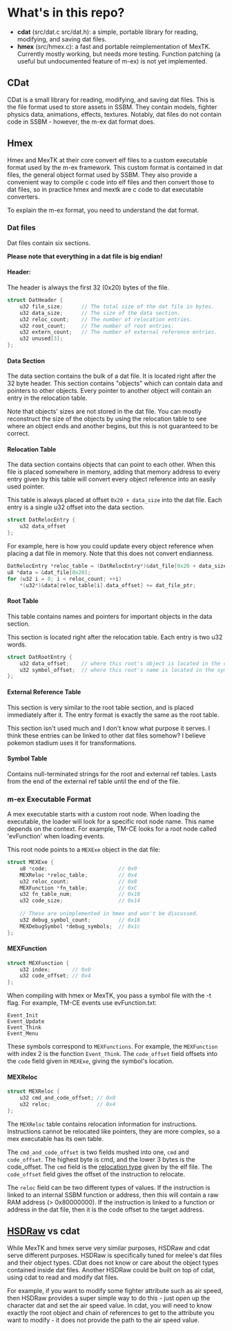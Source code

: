 # What's in this repo?

- **cdat** (src/dat.c src/dat.h): a simple, portable library for reading, modifying, and saving dat files.
- **hmex** (src/hmex.c): a fast and portable reimplementation of MexTK.
Currently mostly working, but needs more testing.
Function patching (a useful but undocumented feature of m-ex) is not yet implemented.



## CDat

CDat is a small library for reading, modifying, and saving dat files.
This is the file format used to store assets in SSBM.
They contain models, fighter physics data, animations, effects, textures.
Notably, dat files do not contain code in SSBM - however, the m-ex dat format does.



## Hmex

Hmex and MexTK at their core convert elf files to a custom executable format used by the m-ex framework.
This custom format is contained in dat files, the general object format used by SSBM.
They also provide a convenient way to compile c code into elf files and then convert those to dat files,
so in practice hmex and mextk are c code to dat executable converters.

To explain the m-ex format, you need to understand the dat format.


### Dat files
Dat files contain six sections.

**Please note that everything in a dat file is big endian!**

#### **Header**:
The header is always the first 32 (0x20) bytes of the file.

```c
struct DatHeader {
    u32 file_size;      // The total size of the dat file in bytes.
    u32 data_size;      // The size of the data section.
    u32 reloc_count;    // The number of relocation entries.
    u32 root_count;     // The number of root entries.
    u32 extern_count;   // The number of external reference entries.
    u32 unused[3];
};
```

#### **Data Section**
The data section contains the bulk of a dat file.
It is located right after the 32 byte header.
This section contains "objects" which can contain data and pointers to other objects.
Every pointer to another object will contain an entry in the relocation table.

Note that objects' sizes are not stored in the dat file.
You can mostly reconstruct the size of the objects by using the relocation
table to see where an object ends and another begins, but this is not guaranteed
to be correct.

#### **Relocation Table**
The data section contains objects that can point to each other.
When this file is placed somewhere in memory,
adding that memory address to every entry given by this table will
convert every object reference into an easily used pointer.

This table is always placed at offset `0x20 + data_size` into the dat file.
Each entry is a single u32 offset into the data section.

```c
struct DatRelocEntry {
    u32 data_offset
};
```

For example, here is how you could update every object reference when placing a dat file in memory.
Note that this does not convert endianness.
```c
DatRelocEntry *reloc_table = (DatRelocEntry*)&dat_file[0x20 + data_size];
u8 *data = &dat_file[0x20];
for (u32 i = 0; i < reloc_count; ++i)
    *(u32*)&data[reloc_table[i].data_offset] += dat_file_ptr;
```

#### **Root Table**
This table contains names and pointers for important objects in the data section.

This section is located right after the relocation table.
Each entry is two u32 words.

```c
struct DatRootEntry {
    u32 data_offset;    // where this root's object is located in the data section.
    u32 symbol_offset;  // where this root's name is located in the symbol table section.
};
```

#### **External Reference Table**
This section is very similar to the root table section,
and is placed immediately after it.
The entry format is exactly the same as the root table.

This section isn't used much and I don't know what purpose it serves.
I think these entries can be linked to other dat files somehow?
I believe pokemon stadium uses it for transformations.

#### **Symbol Table**
Contains null-terminated strings for the root and external ref tables.
Lasts from the end of the external ref table until the end of the file.


### m-ex Executable Format

A mex executable starts with a custom root node.
When loading the executable, the loader will look for a specific root node name.
This name depends on the context.
For example, TM-CE looks for a root node called 'evFunction' when loading events.

This root node points to a `MEXExe` object in the dat file: 
```c
struct MEXExe {
    u8 *code;                       // 0x0
    MEXReloc *reloc_table;          // 0x4    
    u32 reloc_count;                // 0x8
    MEXFunction *fn_table;          // 0xC
    u32 fn_table_num;               // 0x10
    u32 code_size;                  // 0x14
    
    // These are unimplemented in hmex and won't be discussed.
    u32 debug_symbol_count;         // 0x18
    MEXDebugSymbol *debug_symbols;  // 0x1c
};
```

#### MEXFunction

```c
struct MEXFunction {
    u32 index;       // 0x0
    u32 code_offset; // 0x4
};
```

When compiling with hmex or MexTK, you pass a symbol file with the -t flag.
For example, TM-CE events use evFunction.txt:
```
Event_Init
Event_Update
Event_Think
Event_Menu
```

These symbols correspond to `MEXFunctions`.
For example, the `MEXFunction` with index 2 is the function `Event_Think`.
The `code_offset` field offsets into the `code` field given in `MEXExe`,
giving the symbol's location.

#### MEXReloc

```c
struct MEXReloc {
    u32 cmd_and_code_offset; // 0x0
    u32 reloc;               // 0x4
};
```

The `MEXReloc` table contains relocation information for instructions.
Instructions cannot be relocated like pointers, they are more complex,
so a mex executable has its own table.

The `cmd_and_code_offset` is two fields mushed into one, `cmd` and `code_offset`.
The highest byte is cmd, and the lower 3 bytes is the code_offset.
The `cmd` field is the [relocation type](http://www.skyfree.org/linux/references/ELF_Format.pdf#page=28)
given by the elf file.
The `code_offset` field gives the offset of the instruction to relocate.

The `reloc` field can be two different types of values.
If the instruction is linked to an internal SSBM function or address,
then this will contain a raw RAM address (> 0x80000000).
If the instruction is linked to a function or address in the dat file,
then it is the code offset to the target address.

## [HSDRaw](https://github.com/Ploaj/HSDLib/) vs cdat
While MexTK and hmex serve very similar purposes, HSDRaw and cdat serve different purposes.
HSDRaw is specifically tuned for melee's dat files and their object types.
CDat does not know or care about the object types contained inside dat files.
Another HSDRaw could be built on top of cdat, using cdat to read and modify dat files.

For example, if you want to modify some fighter attribute such as air speed,
then HSDRaw provides a super simple way to do this - just open up the character dat and set the air speed value.
In cdat, you will need to know exactly the root object and chain of 
references to get to the attribute you want to modify - it does not provide the path to the air speed value. 
